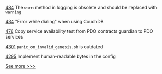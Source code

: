 
[484](https://github.com/hyperledger-labs/private-data-objects/issues/484) The `warn` method in logging is obsolete and should be replaced with `warning`

[434](https://github.com/hyperledger-labs/fablo/issues/434) "Error while dialing" when using CouchDB

[476](https://github.com/hyperledger-labs/private-data-objects/issues/476) Copy service availability test from PDO contracts guardian to PDO services

[4301](https://github.com/hyperledger/iroha/issues/4301) `panic_on_invalid_genesis.sh` is outdated

[4295](https://github.com/hyperledger/iroha/issues/4295) Implement human-readable bytes in the config


[See more >>>](https://start-here.hyperledger.org/issues)
